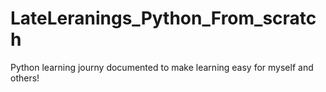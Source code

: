 # LateLeranings_Python_From_scratch
Python learning journy documented to make learning easy for myself and others!
